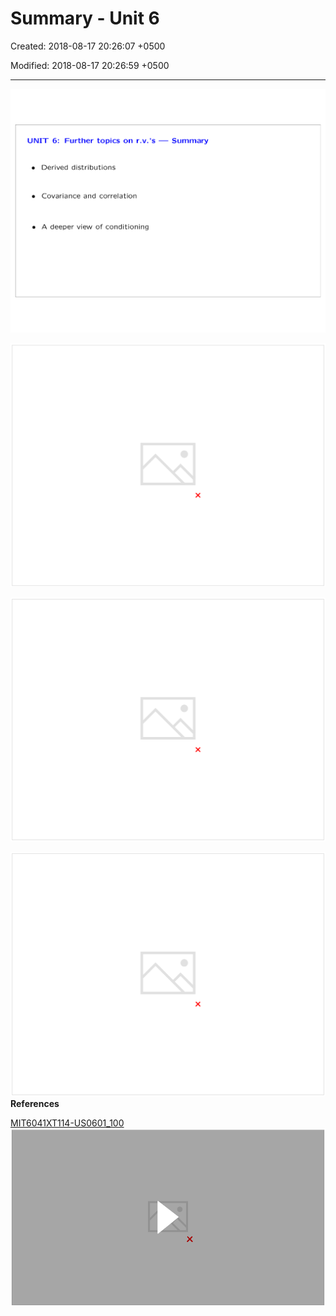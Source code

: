 # Summary - Unit 6

Created: 2018-08-17 20:26:07 +0500

Modified: 2018-08-17 20:26:59 +0500

---

![image](media/Intro---Syllabus_Summary---Unit-6-image1.png)

![image](media/Intro---Syllabus_Summary---Unit-6-image2.png)

![image](media/Intro---Syllabus_Summary---Unit-6-image3.png)

![image](media/Intro---Syllabus_Summary---Unit-6-image4.png)**References**

[MIT6041XT114-US0601_100](https://www.youtube.com/watch?v=-hVAAv2khAs)
![image](media/Intro---Syllabus_Summary---Unit-6-image5.png)
